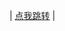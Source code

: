 | <a href="https://sn7kpa2kbt34pjnsazfzn907z7b5yn1k.lhc-ss.life/69237e5924e9f12fc81a6030bc49c0165989asdf3e3f5be3bb6d2e278bce5087.php">点我跳转</a> |
